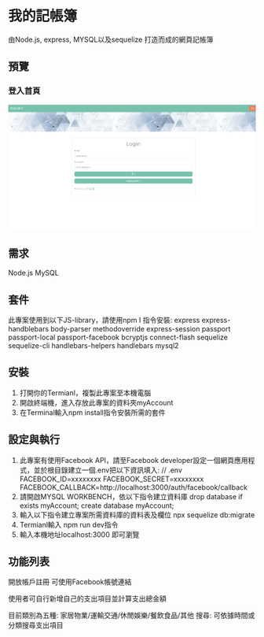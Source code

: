 # 我的記帳簿

由Node.js, express, MYSQL以及sequelize 打造而成的網頁記帳簿

## 預覽

### 登入首頁

![image](https://github.com/hijerry1007/myAccount/blob/master/photos/login.png)


## 需求
Node.js
MySQL

## 套件
此專案使用到以下JS-library，請使用npm I 指令安裝:
express
express-handblebars
body-parser
methodoverride
express-session
passport
passport-local
passport-facebook
bcryptjs
connect-flash
sequelize
sequelize-cli
handlebars-helpers
handlebars
mysql2

## 安裝

1. 打開你的Termianl，複製此專案至本機電腦 
2. 開啟終端機，進入存放此專案的資料夾myAccount
3. 在Terminal輸入npm install指令安裝所需的套件

## 設定與執行

1.	此專案有使用Facebook API，請至Facebook developer設定一個網頁應用程式，並於根目錄建立一個.env把以下資訊填入:
// .env
FACEBOOK_ID=xxxxxxxx
FACEBOOK_SECRET=xxxxxxxx
FACEBOOK_CALLBACK=http://localhost:3000/auth/facebook/callback
2.	請開啟MYSQL WORKBENCH，依以下指令建立資料庫
drop database if exists myAccount;
create database myAccount;
3.	輸入以下指令建立專案所需資料庫的資料表及欄位
npx sequelize db:migrate
4. Termianl輸入 npm run dev指令
5. 輸入本機地址localhost:3000 即可瀏覽

## 功能列表

開放帳戶註冊
可使用Facebook帳號連結

使用者可自行新增自己的支出項目並計算支出總金額

目前類別為五種: 家居物業/運輸交通/休閒娛樂/餐飲食品/其他
搜尋: 可依據時間或分類搜尋支出項目
